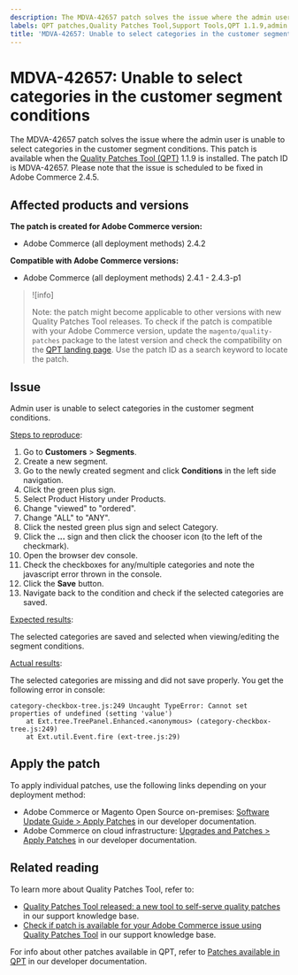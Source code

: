 ```yaml
---
description: The MDVA-42657 patch solves the issue where the admin user is unable to select categories in the customer segment conditions. This patch is available when the [Quality Patches Tool (QPT)](https://support.magento.com/hc/en-us/articles/360047139492) 1.1.9 is installed. The patch ID is MDVA-42657. Please note that the issue is scheduled to be fixed in Adobe Commerce 2.4.5.
labels: QPT patches,Quality Patches Tool,Support Tools,QPT 1.1.9,admin user,categories,customer segment,conditions,Magento,Adobe Commerce,cloud infrastructure,on-premises,2.4.1,2.4.1-p1,2.4.2,2.4.2-p1,2.4.2-p2,2.4.3,2.4.3-p1
title: 'MDVA-42657: Unable to select categories in the customer segment conditions'
---
```


# MDVA-42657: Unable to select categories in the customer segment conditions

The MDVA-42657 patch solves the issue where the admin user is unable to select categories in the customer segment conditions. This patch is available when the [Quality Patches Tool (QPT)](https://support.magento.com/hc/en-us/articles/360047139492) 1.1.9 is installed. The patch ID is MDVA-42657. Please note that the issue is scheduled to be fixed in Adobe Commerce 2.4.5.

## Affected products and versions

**The patch is created for Adobe Commerce version:**

* Adobe Commerce (all deployment methods) 2.4.2

**Compatible with Adobe Commerce versions:**

* Adobe Commerce (all deployment methods) 2.4.1 - 2.4.3-p1

>![info]
>
>Note: the patch might become applicable to other versions with new Quality Patches Tool releases. To check if the patch is compatible with your Adobe Commerce version, update the `magento/quality-patches` package to the latest version and check the compatibility on the [QPT landing page](https://devdocs.magento.com/quality-patches/tool.html#patch-grid). Use the patch ID as a search keyword to locate the patch.

## Issue

Admin user is unable to select categories in the customer segment conditions.

<ins>Steps to reproduce</ins>:

1. Go to **Customers** > **Segments**.
1. Create a new segment.
1. Go to the newly created segment and click **Conditions** in the left side navigation.
1. Click the green plus sign.
1. Select Product History under Products.
1. Change "viewed" to "ordered".
1. Change "ALL" to "ANY".
1. Click the nested green plus sign and select Category.
1. Click the **...** sign and then click the chooser icon (to the left of the checkmark).
1. Open the browser dev console.
1. Check the checkboxes for any/multiple categories and note the javascript error thrown in the console.
1. Click the **Save** button.
1. Navigate back to the condition and check if the selected categories are saved.

<ins>Expected results</ins>:

The selected categories are saved and selected when viewing/editing the segment conditions.

<ins>Actual results</ins>:

The selected categories are missing and did not save properly. You get the following error in console:
```
category-checkbox-tree.js:249 Uncaught TypeError: Cannot set properties of undefined (setting 'value')
    at Ext.tree.TreePanel.Enhanced.<anonymous> (category-checkbox-tree.js:249)
    at Ext.util.Event.fire (ext-tree.js:29)
```
## Apply the patch

To apply individual patches, use the following links depending on your deployment method:

* Adobe Commerce or Magento Open Source on-premises: [Software Update Guide > Apply Patches](https://devdocs.magento.com/guides/v2.4/comp-mgr/patching/mqp.html) in our developer documentation.
* Adobe Commerce on cloud infrastructure: [Upgrades and Patches > Apply Patches](https://devdocs.magento.com/cloud/project/project-patch.html) in our developer documentation.

## Related reading

To learn more about Quality Patches Tool, refer to:

* [Quality Patches Tool released: a new tool to self-serve quality patches](https://support.magento.com/hc/en-us/articles/360047139492) in our support knowledge base.
* [Check if patch is available for your Adobe Commerce issue using Quality Patches Tool](https://support.magento.com/hc/en-us/articles/360047125252) in our support knowledge base.

For info about other patches available in QPT, refer to [Patches available in QPT](https://devdocs.magento.com/quality-patches/tool.html#patch-grid) in our developer documentation.